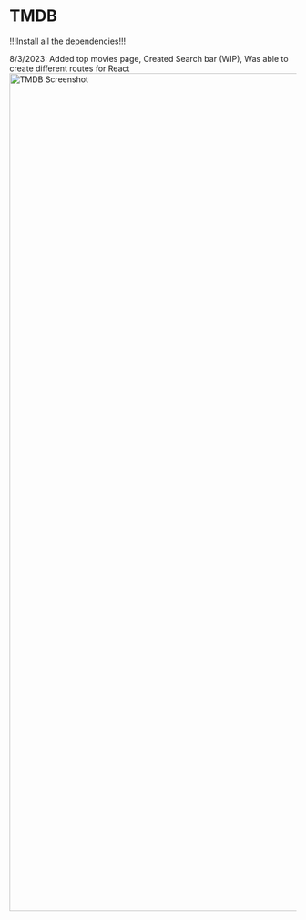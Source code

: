 # TMDB

!!!Install all the dependencies!!!

8/3/2023:
  Added top movies page,
  Created Search bar (WIP), 
  Was able to create different routes for React
<img width="1470" alt="TMDB Screenshot" src="https://github.com/jlee927/TMDB/assets/137582674/732df2ee-5cec-4c34-b637-66ff6d2bc204">
